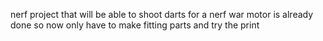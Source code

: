 nerf project that will be able to shoot darts for a nerf war
motor is already done so now only have to make fitting parts and try the print
